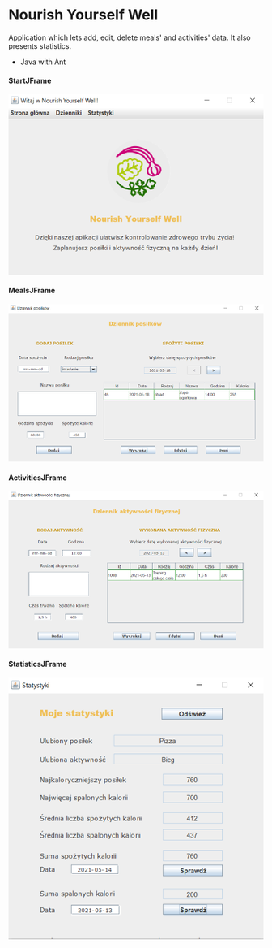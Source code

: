 # Nourish Yourself Well
Application which lets add, edit, delete meals' and activities' data. It also presents statistics.
- Java with Ant
#### StartJFrame <br/>
!["StartJFrame"](https://github.com/KarolinaLewinska/NourishYourselfWell/blob/master/UI%20screenshots/StartJFrame.PNG) <br/>
#### MealsJFrame <br/>
!["MealsJFrame"](https://github.com/KarolinaLewinska/NourishYourselfWell/blob/master/UI%20screenshots/MealsJFrame2.PNG) <br/>
#### ActivitiesJFrame <br/>
!["ActivitiesJFrame"](https://github.com/KarolinaLewinska/NourishYourselfWell/blob/master/UI%20screenshots/ActivitiesJFrame.PNG) <br/>
#### StatisticsJFrame <br/>
!["StatisticsJFrame"](https://github.com/KarolinaLewinska/NourishYourselfWell/blob/master/UI%20screenshots/StatisticsJFrame.PNG) <br/>

